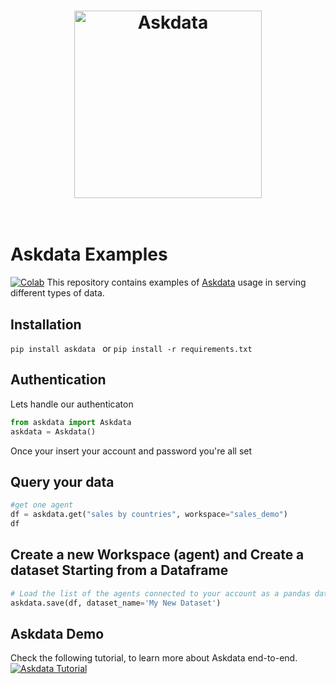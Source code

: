 <h1 align="center">
	<img width="300" src="https://uploads-ssl.webflow.com/5dff758010bfa7f94c98e37e/5e9b0ff61b847f206e4c8da8_askdata-logo-black-p-500.png" alt="Askdata">
	<br>
	<br>
</h1>
 
# Askdata Examples
[![Colab](https://colab.research.google.com/assets/colab-badge.svg)](https://colab.research.google.com/github/AskdataInc/askdata-examples/blob/master/notebooks/Askdata%20-%20Quickstart.ipynb)
This repository contains examples of [Askdata](https://www.askdata.com/) usage in serving different types of data.
## Installation
``
 pip install askdata 
``
or
``
pip install -r requirements.txt
``
## Authentication
Lets handle our authenticaton
```python
from askdata import Askdata
askdata = Askdata()
```
Once your insert your account and password you're all set
## Query your data
```python
#get one agent
df = askdata.get("sales by countries", workspace="sales_demo")
df
```
## Create a new Workspace (agent) and Create a dataset Starting from a Dataframe
```python
# Load the list of the agents connected to your account as a pandas dataframe
askdata.save(df, dataset_name='My New Dataset')
```
## Askdata Demo
Check the following tutorial, to learn more about Askdata end-to-end. 
[![Askdata Tutorial](https://img.youtube.com/vi/uEc9ogi2-10/0.jpg)](https://youtu.be/uEc9ogi2-10) 
